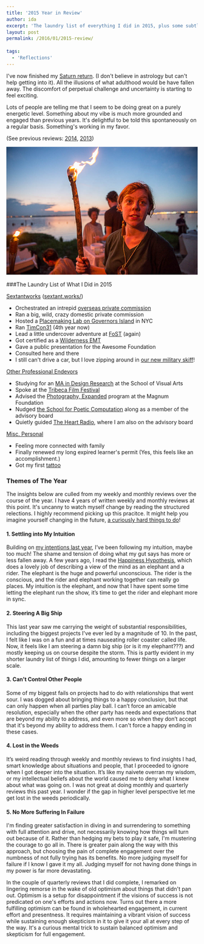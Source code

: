 ```yaml
---
title: '2015 Year in Review'
author: ida
excerpt: 'The laundry list of everything I did in 2015, plus some subtle observations from my weekly reviews.'
layout: post
permalink: /2016/01/2015-review/

tags:
  - 'Reflections'
---
```


I've now finished my [Saturn return](https://en.wikipedia.org/wiki/Saturn_return). (I don't believe in astrology but can't help getting into it). All the illusions of what adulthood would be have fallen away. The discomfort of perpetual challenge and uncertainty is starting to feel exciting. 

Lots of people are telling me that I seem to be doing great on a purely energetic level. Something about my vibe is much more grounded and engaged than previous years. It's delightful to be told this spontaneously on a regular basis. Something's working in my favor. 

(See previous reviews: [2014](http://uncommonplaces.com/2015/04/2014-year-review/), [2013](http://uncommonplaces.com/2014/01/2013-year-review/))


![Crew Party](/images/2016/soa7517.jpg)



###The Laundry List of What I Did in 2015

<span style="text-decoration: underline;">Sextantworks</span> ([sextant.works/](http://sextant.works/))

 * Orchestrated an intrepid [overseas private commission](https://www.instagram.com/p/yCKHv_RBFD/?modal=true)
  * Ran a big, wild, crazy domestic private commission
  * Hosted a [Placemaking Lab on Governors Island](http://sextant.works/lab.php) in NYC 
  * Ran [TimCon31](https://twitter.com/hashtag/TimCon31?src=hash) (4th year now)
  * Lead a little undercover adventure at [FoST](http://futureofstorytelling.org/) (again)
  *  Got certified as a [Wilderness EMT](http://uncommonplaces.com/2015/08/wilderness-emt/)
  * Gave a public presentation for the Awesome Foundation
   * Consulted here and there
   * I still can't drive a car, but I love zipping around in [our new military skiff](https://www.instagram.com/p/_pDwDeNHyj/)!

<span style="text-decoration: underline;">Other Professional Endevors</span>

* Studying for an [MA in Design Research](http://designresearch.sva.edu/program/) at the School of Visual Arts
* Spoke at the [Tribeca Film Festival](https://tribecafilminstitute.org/events/detail/tfi_interactive_2015)
* Advised the [Photography, Expanded](http://magnumfoundation.org/photoex/) program at the Magnum Foundation
* Nudged [the School for Poetic Computation](http://sfpc.io/) along as a member of the advisory board
* Quietly guided [The Heart Radio](http://theheartradio.org/), where I am also on the advisory board

<span style="text-decoration: underline;">Misc. Personal</span>

* Feeling more connected with family
* Finally renewed my long expired learner's permit (Yes, this feels like an accomplishment.)
* Got my first [tattoo](https://www.instagram.com/p/4dDwDctH_r/)



### Themes of The Year
The insights below are culled from my weekly and monthly reviews over the course of the year. I have 4 years of written weekly and monthly reviews at this point. It's uncanny to watch myself change by reading the structured relections. I highly recommend picking up this pracitce. It might help you imagine yourself changing in the future, [a curiously hard things to do](http://www.ted.com/talks/dan_gilbert_you_are_always_changing)!

#### 1. Settling into My Intuition

Building on [my intentions last year](/2015/04/2014-year-review/), I’ve been following my intuition, maybe too much! The shame and tension of doing what my gut says has more or less fallen away. A few years ago, I read the [Happiness Hypothesis](http://happinesshypothesis.com/), which does a lovely job of describing a view of the mind as an elephant and a rider. The elephant is the huge and powerful unconscious. The rider is the conscious, and the rider and elephant working together can really go places. My intuition is the elephant, and now that I have spent some time letting the elephant run the show, it’s time to get the rider and elephant more in sync. 

#### 2. Steering A Big Ship

This last year saw me carrying the weight of substantial responsibilities, including the biggest projects I've ever led by a magnitude of 10. In the past, I felt like I was on a fun and at times nauseating roller coaster called life. Now, it feels like I am steering a damn big ship (or is it my elephant???) and mostly keeping us on course despite the storm. This is partly evident in my shorter laundry list of things I did, amounting to fewer things on a larger scale.


#### 3. Can't Control Other People

Some of my biggest fails on projects had to do with relationships that went sour. I was dogged about bringing things to a happy conclusion, but that can only happen when all parties play ball. I can’t force an amicable resolution, especially when the other party has needs and expectations that are beyond my ability to address, and even more so when they don’t accept that it's beyond my ability to address them. I can't force a happy ending in these cases.  

#### 4. Lost in the Weeds

It’s weird reading through weekly and monthly reviews to find insights I had, smart knowledge about situations and people, that I proceeded to ignore when I got deeper into the situation. It’s like my naivete overran my wisdom, or my intellectual beliefs about the world caused me to deny what I knew about what was going on. I was not great at doing monthly and quarterly reviews this past year. I wonder if the gap in higher level perspective let me get lost in the weeds periodically.

#### 5. No More Suffering In Failure

I'm finding greater satisfaction in diving in and surrendering to something with full attention and drive, not necessarily knowing how things will turn out because of it. Rather than hedging my bets to play it safe, I'm mustering the courage to go all in. There is greater pain along the way with this approach, but choosing the pain of complete engagement over the numbness of not fully trying has its benefits. No more judging myself for failure if I know I gave it my all. Judging myself for not having done things in my power is far more devastating. 

In the couple of quarterly reviews that I did complete, I remarked on lingering remorse in the wake of old optimism about things that didn't pan out. Optimism is a setup for disappointment if the visions of success is not predicated on one's efforts and actions now. Turns out there a more fulfilling optimism can be found in wholehearted engagement, in current effort and presentness. It requires maintaining a vibrant vision of success while sustaining enough skepticism in it to give it your all at every step of the way. It's a curious mental trick to sustain balanced optimism and skepticism for full engagement.
